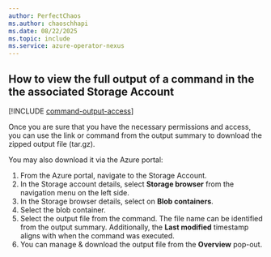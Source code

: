 ```yaml
---
author: PerfectChaos
ms.author: chaoschhapi
ms.date: 08/22/2025
ms.topic: include
ms.service: azure-operator-nexus
---
```


## How to view the full output of a command in the the associated Storage Account

[!INCLUDE [command-output-access](./command-output-access.md)]

Once you are sure that you have the necessary permissions and access, you can use the link or command from the output summary to download the zipped output file (tar.gz).

You may also download it via the Azure portal:

1. From the Azure portal, navigate to the Storage Account.
1. In the Storage account details, select **Storage browser** from the navigation menu on the left side.
1. In the Storage browser details, select on **Blob containers**.
1. Select the blob container.
1. Select the output file from the command. The file name can be identified from the output summary. Additionally, the **Last modified** timestamp aligns with when the command was executed.
1. You can manage & download the output file from the **Overview** pop-out.
